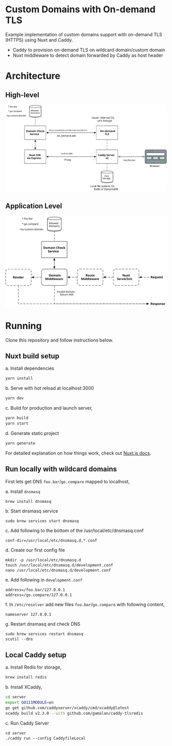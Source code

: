 # Custom Domains with On-demand TLS
Example implementation of custom domains support with on-demand TLS (HTTPS) using Nuxt and Caddy.

- Caddy to provision on-demand TLS on wildcard domain/custom domain
- Nuxt middleware to detect domain forwarded by Caddy as host header

# Architecture

## High-level
![High-level Architecture](architecture/caddy-custom-domain-on-demend-tls.svg)

## Application Level

![Nuxt Domain Middleware](architecture/nuxt-domain-middleware.svg)

# Running
Clone this repository and follow instructions below.

## Nuxt build setup

a. Install dependencies
```bash
yarn install
```

b. Serve with hot reload at localhost:3000
```bash
yarn dev
```

c. Build for production and launch server,
```bash
yarn build
yarn start
```

d. Generate static project
```bash
yarn generate
```

For detailed explanation on how things work, check out [Nuxt.js docs](https://nuxtjs.org).

## Run locally with wildcard domains

First lets get DNS `foo.bar`/`go.compare` mapped to localhost,

a. Install `dnsmasq`
```bash
brew install dnsmasq
```
b. Start dnsmasq service
```
sudo brew services start dnsmasq
```

c. Add following to the bottom of the /usr/local/etc/dnsmasq.conf

```
conf-dir=/usr/local/etc/dnsmasq.d,*.conf
```

d. Create our first config file
```
mkdir -p /usr/local/etc/dnsmasq.d
touch /usr/local/etc/dnsmasq.d/development.conf
nano /usr/local/etc/dnsmasq.d/development.conf
```

e. Add following in `development.conf`

```
address=/foo.bar/127.0.0.1
address=/go.compare/127.0.0.1
```

f. In `/etc/resolver` add new files `foo.bar`/`go.compare` with following content,

```
nameserver 127.0.0.1
```

g. Restart dnsmasq and check DNS

```
sudo brew services restart dnsmasq
scutil --dns
```


## Local Caddy setup

a. Install Redis for storage,
```bash
brew install redis
```

b. Install XCaddy,

```bash
cd server
export GO111MODULE=on
go get github.com/caddyserver/xcaddy/cmd/xcaddy@latest
xcaddy build v2.3.0 --with github.com/gamalan/caddy-tlsredis
```

c. Run Caddy Server
```
cd server
./caddy run --config CaddyfileLocal
```
